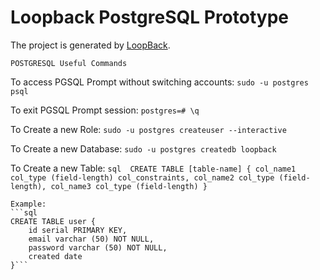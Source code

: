 # Loopback PostgreSQL Prototype

The project is generated by [LoopBack](http://loopback.io).

`POSTGRESQL Useful Commands`

To access PGSQL Prompt without switching accounts:
	``` sudo -u postgres psql ```

To exit PGSQL Prompt session: 
	``` postgres=# \q ```

To Create a new Role: 
	``` sudo -u postgres createuser --interactive ```

To Create a new Database:
	``` sudo -u postgres createdb loopback ```

To Create a new Table: 
	```sql 
	CREATE TABLE [table-name] {
		col_name1 col_type (field-length) col_constraints,
		col_name2 col_type (field-length),
		col_name3 col_type (field-length)
	}
	```

	Example:
	```sql
	CREATE TABLE user {
		id serial PRIMARY KEY,
		email varchar (50) NOT NULL,
		password varchar (50) NOT NULL,
		created date
	}``` 
